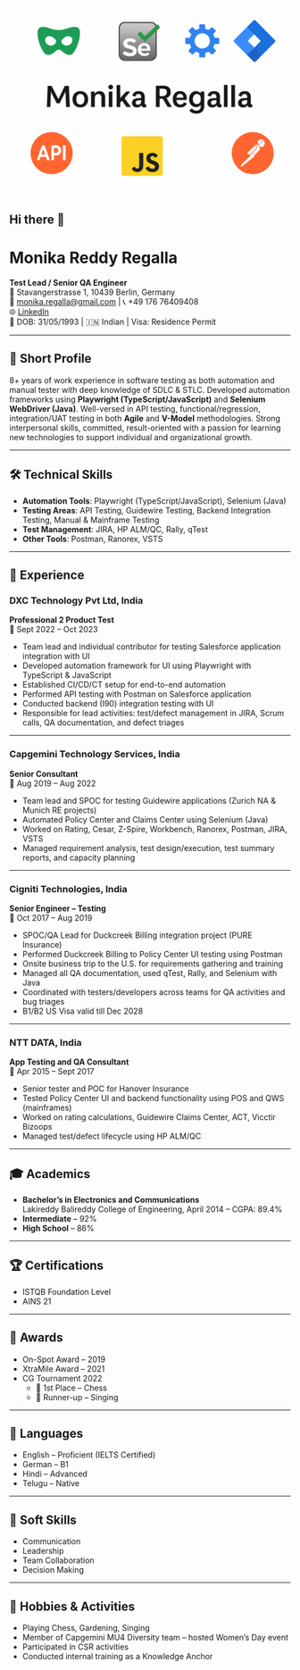 ![Alt text](Monika_testing.png)

## Hi there 👋


# Monika Reddy Regalla

**Test Lead / Senior QA Engineer**  
📍 Stavangerstrasse 1, 10439 Berlin, Germany  
📧 monika.regalla@gmail.com | 📞 +49 176 76409408  
🌐 [LinkedIn](https://www.linkedin.com/in/monika-regalla-037b38145/)  
📅 DOB: 31/05/1993 | 🇮🇳 Indian | Visa: Residence Permit  

---

## 🎯 Short Profile

8+ years of work experience in software testing as both automation and manual tester with deep knowledge of SDLC & STLC. Developed automation frameworks using **Playwright (TypeScript/JavaScript)** and **Selenium WebDriver (Java)**. Well-versed in API testing, functional/regression, integration/UAT testing in both **Agile** and **V-Model** methodologies. Strong interpersonal skills, committed, result-oriented with a passion for learning new technologies to support individual and organizational growth.

---

## 🛠 Technical Skills

- **Automation Tools**: Playwright (TypeScript/JavaScript), Selenium (Java)  
- **Testing Areas**: API Testing, Guidewire Testing, Backend Integration Testing, Manual & Mainframe Testing  
- **Test Management**: JIRA, HP ALM/QC, Rally, qTest  
- **Other Tools**: Postman, Ranorex, VSTS

---

## 💼 Experience

### **DXC Technology Pvt Ltd, India**  
**Professional 2 Product Test**  
📅 Sept 2022 – Oct 2023  
- Team lead and individual contributor for testing Salesforce application integration with UI  
- Developed automation framework for UI using Playwright with TypeScript & JavaScript  
- Established CI/CD/CT setup for end-to-end automation  
- Performed API testing with Postman on Salesforce application  
- Conducted backend (I90) integration testing with UI  
- Responsible for lead activities: test/defect management in JIRA, Scrum calls, QA documentation, and defect triages  

---

### **Capgemini Technology Services, India**  
**Senior Consultant**  
📅 Aug 2019 – Aug 2022  
- Team lead and SPOC for testing Guidewire applications (Zurich NA & Munich RE projects)  
- Automated Policy Center and Claims Center using Selenium (Java)  
- Worked on Rating, Cesar, Z-Spire, Workbench, Ranorex, Postman, JIRA, VSTS  
- Managed requirement analysis, test design/execution, test summary reports, and capacity planning  

---

### **Cigniti Technologies, India**  
**Senior Engineer – Testing**  
📅 Oct 2017 – Aug 2019  
- SPOC/QA Lead for Duckcreek Billing integration project (PURE Insurance)  
- Performed Duckcreek Billing to Policy Center UI testing using Postman  
- Onsite business trip to the U.S. for requirements gathering and training  
- Managed all QA documentation, used qTest, Rally, and Selenium with Java  
- Coordinated with testers/developers across teams for QA activities and bug triages  
- B1/B2 US Visa valid till Dec 2028  

---

### **NTT DATA, India**  
**App Testing and QA Consultant**  
📅 Apr 2015 – Sept 2017  
- Senior tester and POC for Hanover Insurance  
- Tested Policy Center UI and backend functionality using POS and QWS (mainframes)  
- Worked on rating calculations, Guidewire Claims Center, ACT, Vicctir Bizoops  
- Managed test/defect lifecycle using HP ALM/QC  

---

## 🎓 Academics

- **Bachelor’s in Electronics and Communications**  
  Lakireddy Balireddy College of Engineering, April 2014 – CGPA: 89.4%  
- **Intermediate** – 92%  
- **High School** – 86%

---

## 🏆 Certifications

- ISTQB Foundation Level  
- AINS 21

---

## 🏅 Awards

- On-Spot Award – 2019  
- XtraMile Award – 2021  
- CG Tournament 2022  
  - 🥇 1st Place – Chess  
  - 🎤 Runner-up – Singing

---

## 💬 Languages

- English – Proficient (IELTS Certified)  
- German – B1  
- Hindi – Advanced  
- Telugu – Native

---

## 🎯 Soft Skills

- Communication  
- Leadership  
- Team Collaboration  
- Decision Making

---

## 🌱 Hobbies & Activities

- Playing Chess, Gardening, Singing  
- Member of Capgemini MU4 Diversity team – hosted Women’s Day event  
- Participated in CSR activities  
- Conducted internal training as a Knowledge Anchor

````
